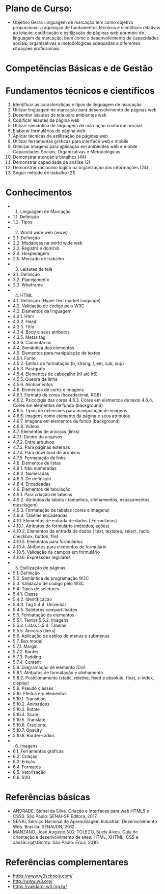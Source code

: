 # Plano de Curso:

- Objetivo Geral: Linguagem de marcação tem como objetivo proporcionar a aquisição de fundamentos técnicos e científicos relativos ao leiaute, codificação e estilização de páginas web por meio de linguagem de marcação, bem como o desenvolvimento de capacidades sociais, organizativas e metodológicas adequadas a diferentes situações profissionais. 

# Competências Básicas e de Gestão 
# Fundamentos técnicos e científicos

1. Identificar as características e tipos de linguagem de marcação
2. Utilizar linguagem de marcação para desenvolvimento de páginas web
3. Desenhar leiautes de tela para ambientes web
4. Codificar leiautes de página web
5. Utilizar semântica de linguagem de marcação conforme normas
6. Elaborar formulários de página web
7. Aplicar técnicas de estilização de páginas web
8. Utilizar ferramentas gráficas para interface web e mobile
9. Otimizar imagens para aplicação em ambientes web e mobile  
Capacidades Sociais, Organizativas e Metodológicas
1. Demonstrar atenção a detalhes (44)
2. Demonstrar capacidade de análise (2)
3. Demonstrar raciocínio lógico na organização das informações (24)
4. Seguir método de trabalho (21)

# Conhecimentos 

- 1. Linguagem de Marcação
- 1.1. Definição
- 1.2. Tipos
- 2. World wide web (www)
- 2.1. Definição
- 2.2. Mudanças na world wide web
- 2.3. Registro e domínio
- 2.4. Hospedagem
- 2.5. Mercado de trabalho
- 3. Leiautes de tela
- 3.1. Definição
- 3.2. Planejamento
- 3.3. Wireframe
- 4. HTML
- 4.1. Definição (Hyper text market language)
- 4.2. Validação de código pelo W3C
- 4.3. Elementos da linguagem
- 4.3.1. Html
- 4.3.2. Head
- 4.3.3. Title
- 4.3.4. Body e seus atributos
- 4.3.5. Metas tag
- 4.3.6. Comentários
- 4.4. Semântica dos elementos
- 4.5. Elementos para manipulação de textos
- 4.5.1. Fonte
- 4.5.2. Estilos de formatação (b, strong, I, em, sub, sup)
- 4.5.3. Parágrafo
- 4.5.4. Elementos de cabeçalho (h1 até h6)
- 4.5.5. Quebra de linha
- 4.5.6. Alinhamentos
- 4.6. Elementos de cores e imagens
- 4.6.1. Formato de cores (hexadecimal, RGB)
- 4.6.2. Psicologia das cores 4.6.3. Cores em elementos de texto 4.6.4. Cores em elementos de fundo (background)
- 4.6.5. Tipos de extensões para manipulação de imagens
- 4.6.6. Imagens como elemento da página e seus atributos
- 4.6.7. Imagens em elementos de fundo (background)
- 4.6.8. Vídeos
- 4.7. Elementos de ancoras (links)
- 4.7.1. Dentro de arquivos
- 4.7.2. Entre arquivos
- 4.7.3. Para páginas externas
- 4.7.4. Para download de arquivos
- 4.7.5. Formatação de links
- 4.8. Elementos de listas
- 4.8.1. Não numeradas
- 4.8.2. Numeradas
- 4.8.3. De definição
- 4.8.4. Encadeadas
- 4.9. Elementos de tabulação
- 4.9.1. Para criação de tabelas
- 4.9.2. Atributos da tabela ( tamanhos, alinhamentos, espaçamentos, mesclagem)
- 4.9.3. Formatação de tabelas (cores e imagens)
- 4.9.4. Tabelas encadeadas
- 4.10. Elementos de entrada de dados ( Formulários)
- 4.10.1. Atributos do formulário (métodos, ações)
- 4.10.2. Elementos de entrada de dados ( text, textarea, select, radio, checkbox, button, file)
- 4.10.3. Elementos para formulários
- 4.10.4. Atributos para elementos de formulário
- 4.10.5. Validação de campos em formulário
- 4.10.6. Expressões regulares
- 5. Estilização de páginas
- 5.1. Definição
- 5.2. Semântica de programação W3C
- 5.3. Validação de código pelo W3C
- 5.4. Tipos de seletores
- 5.4.1. Classe
- 5.4.2. Identificação
- 5.4.3. Tag 5.4.4. Universal
- 5.4.5. Seletores compartilhados
- 5.5. Formatação de elementos 
- 5.5.1. Textos 5.5.2. Imagens
- 5.5.3. Listas 5.5.4. Tabelas
- 5.5.5. Ancoras (links)
- 5.6. Aplicação de estilos de menus e submenus
- 5.7. Box model
- 5.7.1. Margin
- 5.7.2. Border
- 5.7.3. Padding
- 5.7.4. Content
- 5.8. Diagramação de elemento (Div)
- 5.8.1. Atributos de formatação e alinhamento
- 5.8.2. Posicionamento (static, relative, fixed e absolute, float, z-index, display)
- 5.9. Pseudo classes
- 5.10. Efeitos em elementos
- 5.10.1. Transition
- 5.10.2. Animations
- 5.10.3. Rotate
- 5.10.4. Scale
- 5.10.5. Translate
- 5.10.6. Gradiente
- 5.10.7. Opacity
- 5.10.8. Border-radius
- 6. Imagens
- 6.1.  Ferramentas gráficas
- 6.2. Criação
- 6.3. Edição
- 6.4. Formatos
- 6.5. Vetorização
- 6.6. SVG 

# Referências básicas

- ANDRADE, Sidnei da Silva. Criação e interfaces para web HTML5 e CSS3. São Paulo: SENAI-SP Editora, 2017.
- SENAI, Serviço Nacional de Aprendizagem Industrial. Desenvolvimento Web. Brasília: SENAI/DN, 2012.
- MANZANO, José Augusto N.G; TOLEDO, Suely Alves. Guia de orientação e desenvolvimento de sites: HTML, XHTML, CSS e JavaScript/JScritp. São Paulo: Érica, 2010. 

# Referências complementares 
- https://www.w3schools.com/
- http://www.w3.org/
- https://validator.w3.org.br/  